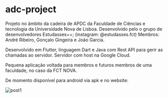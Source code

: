 # adc-project

Projeto no âmbito da cadeira de APDC da Faculdade de Ciências e tecnologia da Universidade Nova de Lisboa.
Desenvolvido pelo o grupo de desenvolvedores Estudasses++; (instagram: @estudasses.fct)
Membros: André Ribeiro, Gonçalo Gingeira e João Garcia.

Desenvolvido em Flutter, linguagem Dart e Java com Rest API para gerir as chamadas ao servidor.
Servidor com host na Google Cloud. 

Pequena aplicação voltada para membros e futuros membros de uma faculdade, no caso da FCT NOVA.

De momento disponível para android via apk e no website:


![post1](https://github.com/at-ribeiro/adc-project/assets/93600404/587aafc9-ff37-492a-b0ca-bb05d624611b)
